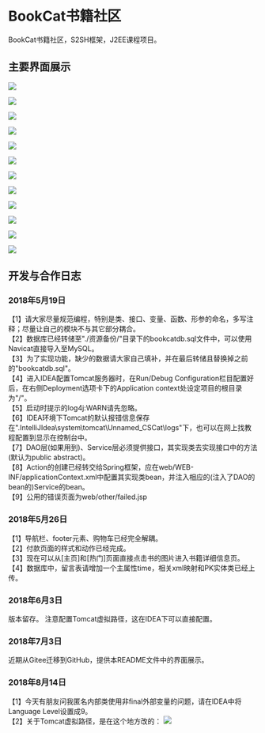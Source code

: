 # BookCat书籍社区
BookCat书籍社区，S2SH框架，J2EE课程项目。
## 主要界面展示
![](https://i.imgur.com/F76sCcR.jpg)

![](https://i.imgur.com/WdlFQCV.jpg)

![](https://i.imgur.com/E3V3wTh.jpg)

![](https://i.imgur.com/cActK4X.jpg)

![](https://i.imgur.com/ZQ5Ygte.jpg)

![](https://i.imgur.com/zNhUVvm.jpg)

![](https://i.imgur.com/1r7mcdt.jpg)

![](https://i.imgur.com/SUZq6Sg.jpg)

![](https://i.imgur.com/7NRRagH.jpg)

![](https://i.imgur.com/oUU9uoY.jpg)

![](https://i.imgur.com/4xgofnc.jpg)

![](https://i.imgur.com/9JPdftU.jpg)
## 开发与合作日志
### 2018年5月19日
【1】请大家尽量规范编程，特别是类、接口、变量、函数、形参的命名，多写注释；尽量让自己的模块不与其它部分耦合。
<br>
【2】数据库已经转储至"./资源备份/"目录下的bookcatdb.sql文件中，可以使用Navicat直接导入至MySQL。
<br>
【3】为了实现功能，缺少的数据请大家自己填补，并在最后转储且替换掉之前的"bookcatdb.sql"。
<br>
【4】进入IDEA配置Tomcat服务器时，在Run/Debug Configuration栏目配置好后，在右侧Deployment选项卡下的Application context处设定项目的根目录为"/"。
<br>
【5】启动时提示的log4j:WARN请先忽略。
<br>
【6】IDEA环境下Tomcat的默认报错信息保存在".IntelliJIdea\system\tomcat\Unnamed_CSCat\logs"下，也可以在网上找教程配置到显示在控制台中。
<br>
【7】DAO层(如果用到)、Service层必须提供接口，其实现类去实现接口中的方法(默认为public abstract)。
<br>
【8】Action的创建已经转交给Spring框架，应在web/WEB-INF/applicationContext.xml中配置其实现类bean，并注入相应的(注入了DAO的bean的)Service的bean。
<br>
【9】公用的错误页面为web/other/failed.jsp
### 2018年5月26日
【1】导航栏、footer元素、购物车已经完全解耦。
<br>
【2】付款页面的样式和动作已经完成。
<br>
【3】现在可以从[主页]和[热门]页面直接点击书的图片进入书籍详细信息页。
<br>
【4】数据库中，留言表请增加一个主属性time，相关xml映射和PK实体类已经上传。
### 2018年6月3日
版本留存。
注意配置Tomcat虚拟路径，这在IDEA下可以直接配置。
### 2018年7月3日
近期从Gitee迁移到GitHub，提供本README文件中的界面展示。
### 2018年8月14日
【1】今天有朋友问我匿名内部类使用非final外部变量的问题，请在IDEA中将Language Level设置成9。
<br>
【2】关于Tomcat虚拟路径，是在这个地方改的：
![](https://i.imgur.com/Hno3w6f.jpg)
